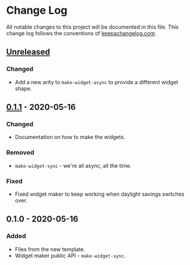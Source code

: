 # Change Log
All notable changes to this project will be documented in this file. This change log follows the conventions of [keepachangelog.com](http://keepachangelog.com/).

## [Unreleased]
### Changed
- Add a new arity to `make-widget-async` to provide a different widget shape.

## [0.1.1] - 2020-05-16
### Changed
- Documentation on how to make the widgets.

### Removed
- `make-widget-sync` - we're all async, all the time.

### Fixed
- Fixed widget maker to keep working when daylight savings switches over.

## 0.1.0 - 2020-05-16
### Added
- Files from the new template.
- Widget maker public API - `make-widget-sync`.

[Unreleased]: https://github.com/your-name/h-w/compare/0.1.1...HEAD
[0.1.1]: https://github.com/your-name/h-w/compare/0.1.0...0.1.1
